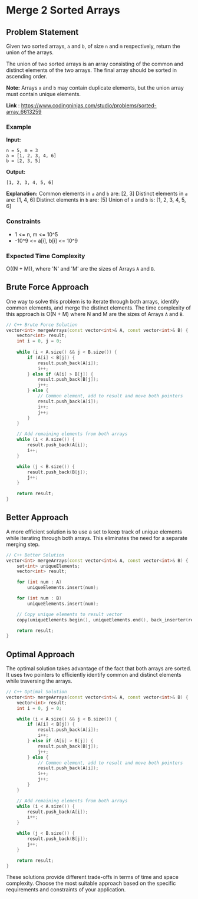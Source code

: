 # Merge 2 Sorted Arrays

## Problem Statement

Given two sorted arrays, `a` and `b`, of size `n` and `m` respectively, return the union of the arrays.

The union of two sorted arrays is an array consisting of the common and distinct elements of the two arrays. The final array should be sorted in ascending order.

**Note:** Arrays `a` and `b` may contain duplicate elements, but the union array must contain unique elements.

**Link** : https://www.codingninjas.com/studio/problems/sorted-array_6613259

### Example

**Input:**
```
n = 5, m = 3
a = [1, 2, 3, 4, 6]
b = [2, 3, 5]
```

**Output:**
```
[1, 2, 3, 4, 5, 6]
```

**Explanation:**
Common elements in `a` and `b` are: [2, 3]
Distinct elements in `a` are: [1, 4, 6]
Distinct elements in `b` are: [5]
Union of `a` and `b` is: [1, 2, 3, 4, 5, 6]

### Constraints
- 1 <= n, m <= 10^5
- -10^9 <= a[i], b[i] <= 10^9

### Expected Time Complexity
O((N + M)), where 'N' and 'M' are the sizes of Arrays `A` and `B`.

## Brute Force Approach

One way to solve this problem is to iterate through both arrays, identify common elements, and merge the distinct elements. The time complexity of this approach is O(N + M) where N and M are the sizes of Arrays `A` and `B`.

```cpp
// C++ Brute Force Solution
vector<int> mergeArrays(const vector<int>& A, const vector<int>& B) {
    vector<int> result;
    int i = 0, j = 0;
    
    while (i < A.size() && j < B.size()) {
        if (A[i] < B[j]) {
            result.push_back(A[i]);
            i++;
        } else if (A[i] > B[j]) {
            result.push_back(B[j]);
            j++;
        } else {
            // Common element, add to result and move both pointers
            result.push_back(A[i]);
            i++;
            j++;
        }
    }

    // Add remaining elements from both arrays
    while (i < A.size()) {
        result.push_back(A[i]);
        i++;
    }

    while (j < B.size()) {
        result.push_back(B[j]);
        j++;
    }

    return result;
}
```

## Better Approach

A more efficient solution is to use a set to keep track of unique elements while iterating through both arrays. This eliminates the need for a separate merging step.

```cpp
// C++ Better Solution
vector<int> mergeArrays(const vector<int>& A, const vector<int>& B) {
    set<int> uniqueElements;
    vector<int> result;

    for (int num : A)
        uniqueElements.insert(num);

    for (int num : B)
        uniqueElements.insert(num);

    // Copy unique elements to result vector
    copy(uniqueElements.begin(), uniqueElements.end(), back_inserter(result));

    return result;
}
```

## Optimal Approach

The optimal solution takes advantage of the fact that both arrays are sorted. It uses two pointers to efficiently identify common and distinct elements while traversing the arrays.

```cpp
// C++ Optimal Solution
vector<int> mergeArrays(const vector<int>& A, const vector<int>& B) {
    vector<int> result;
    int i = 0, j = 0;

    while (i < A.size() && j < B.size()) {
        if (A[i] < B[j]) {
            result.push_back(A[i]);
            i++;
        } else if (A[i] > B[j]) {
            result.push_back(B[j]);
            j++;
        } else {
            // Common element, add to result and move both pointers
            result.push_back(A[i]);
            i++;
            j++;
        }
    }

    // Add remaining elements from both arrays
    while (i < A.size()) {
        result.push_back(A[i]);
        i++;
    }

    while (j < B.size()) {
        result.push_back(B[j]);
        j++;
    }

    return result;
}
```

These solutions provide different trade-offs in terms of time and space complexity. Choose the most suitable approach based on the specific requirements and constraints of your application.